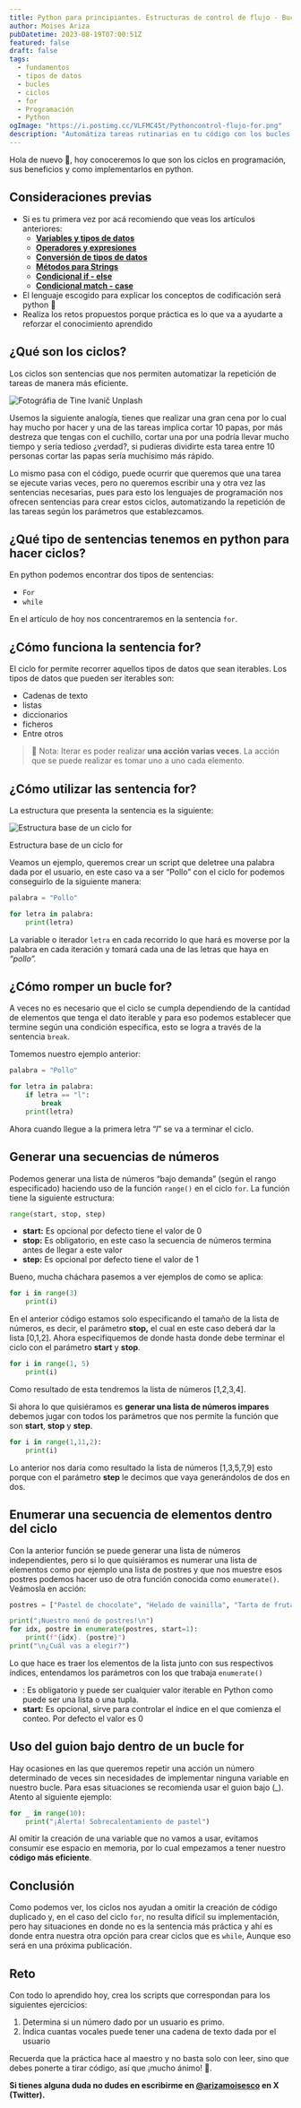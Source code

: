 ```yaml
---
title: Python para principiantes. Estructuras de control de flujo - Bucle for.
author: Moises Ariza
pubDatetime: 2023-08-19T07:00:51Z
featured: false
draft: false
tags:
  - fundamentos
  - tipos de datos
  - bucles
  - ciclos
  - for
  - Programación
  - Python
ogImage: "https://i.postimg.cc/VLFMC45t/Pythoncontrol-flujo-for.png"
description: "Automátiza tareas rutinarias en tu código con los bucles o ciclos en python"
---
```

Hola de nuevo 👋, hoy conoceremos lo que son los ciclos en programación, sus beneficios y como implementarlos en python. 

## **Consideraciones previas**

- Si es tu primera vez por acá recomiendo que veas los artículos anteriores:
    - **[Variables y tipos de datos](https://arizamoises.co/posts/python-para-principiantes-variables-y-tipos-de-datos/)**
    - **[Operadores y expresiones](https://arizamoises.co/posts/python-para-principiantes-operadores-y-expresiones/)**
    - [**Conversión de tipos de datos**](https://arizamoises.co/posts/python-para-principiantes-conversi%C3%B3n-de-tipos-de-datos-b%C3%A1sicos/)
    - [**Métodos para Strings**](https://arizamoises.co/posts/python-para-principiantes-m%C3%A9todos-para-tipos-de-datos-string/)
    - **[Condicional if - else](https://arizamoises.co/posts/python-para-principiantes-estructuras-de-control-de-flujo---condicionales-if---else/)**
    - [**Condicional match - case**](https://arizamoises.co/posts/python-para-principiantes-estructuras-de-control-de-flujo---condicionales-match---case/)
- El lenguaje escogido para explicar los conceptos de codificación será python 🐍
- Realiza los retos propuestos porque práctica es lo que va a ayudarte a reforzar el conocimiento aprendido

## ¿Qué son los ciclos?

Los ciclos son sentencias que nos permiten automatizar la repetición de tareas de manera más eficiente.

![Fotográfia de Tine Ivanič Unplash](https://i.postimg.cc/Jz6RZWRX/ciclos.webp)

Usemos la siguiente analogía, tienes que realizar una gran cena por lo cual hay mucho por hacer y una de las tareas implica cortar 10 papas, por más destreza que tengas con el cuchillo, cortar una por una podría llevar mucho tiempo y sería tedioso ¿verdad?, si pudieras dividirte esta tarea entre 10 personas cortar las papas sería muchísimo más rápido.

Lo mismo pasa con el código, puede ocurrir que queremos que una tarea se ejecute varias veces, pero no queremos escribir una y otra vez las sentencias necesarias, pues para esto los lenguajes de programación nos ofrecen sentencias para crear estos ciclos, automatizando la repetición de las tareas según los parámetros que establezcamos.  

## ¿Qué tipo de sentencias tenemos en python para hacer ciclos?

En python podemos encontrar dos tipos de sentencias:

- `For`
- `while`

En el artículo de hoy nos concentraremos en la sentencia `for`.

## ¿Cómo funciona la sentencia for?

El ciclo for permite recorrer aquellos tipos de datos que sean iterables. Los tipos de datos que pueden ser iterables son:

- Cadenas de texto
- listas
- diccionarios
- ficheros
- Entre otros

> 📝 Nota: Iterar es poder realizar **una acción varias veces**. La acción que se puede realizar es tomar uno a uno cada elemento.
> 

## ¿Cómo utilizar las sentencia for?

La estructura que presenta la sentencia es la siguiente:

![Estructura base de un ciclo for](https://i.postimg.cc/hjhzTrFD/estructura-ciclo.png)

Estructura base de un ciclo for

Veamos un ejemplo, queremos crear un script que deletree una palabra dada por el usuario, en este caso va a ser “Pollo” con el ciclo for podemos conseguirlo de la siguiente manera:

```python
palabra = "Pollo"

for letra in palabra:
	print(letra)
```

La variable o iterador `letra` en cada recorrido lo que hará es moverse por la palabra en cada iteración y tomará cada una de las letras que haya en *“pollo”.*

## ¿Cómo romper un bucle for?

A veces no es necesario que el ciclo se cumpla dependiendo de la cantidad de elementos que tenga el dato iterable y para eso podemos establecer que termine según una condición específica, esto se logra a través de la sentencia `break`.

Tomemos nuestro ejemplo anterior:

```python
palabra = "Pollo"

for letra in palabra:
	if letra == "l":
		break 
	print(letra)
```

Ahora cuando llegue a la primera letra “*l*” se va a terminar el ciclo. 

## Generar una secuencias de números

Podemos generar una lista de números “bajo demanda” (según el rango especificado) haciendo uso de la función `range()` en el ciclo `for`.  La función tiene la siguiente estructura:

```python
range(start, stop, step)
```

- **start:** Es opcional por defecto tiene el valor de 0
- **stop:** Es obligatorio, en este caso la secuencia de números termina antes de llegar a este valor
- **step:** Es opcional por defecto tiene el valor de 1

Bueno, mucha cháchara pasemos a ver ejemplos de como se aplica:

```python
for i in range(3)
	print(i)
```

En el anterior código estamos solo especificando el tamaño de la lista de números, es decir, el parámetro **stop,** el cual en este caso deberá dar la lista [0,1,2]. Ahora especifiquemos de donde hasta donde debe terminar el ciclo con el parámetro **start** y **stop**.

```python
for i in range(1, 5)
	print(i)
```

Como resultado de esta tendremos la lista de números [1,2,3,4].

Si ahora lo que quisiéramos es **generar una lista de números impares** debemos jugar con todos los parámetros que nos permite la función que son **start**, **stop** y **step**.

```python
for i in range(1,11,2):
	print(i)
```

Lo anterior nos daría como resultado la lista de números [1,3,5,7,9] esto porque con el parámetro **step** le decimos que vaya generándolos de dos en dos.

## Enumerar una secuencia de elementos dentro del ciclo

Con la anterior función se puede generar una lista de números independientes, pero si lo que quisiéramos es numerar una lista de elementos como por ejemplo una lista de postres y que nos muestre esos postres podemos hacer uso de otra función conocida como `enumerate()`. Veámosla en acción:

```python
postres = ["Pastel de chocolate", "Helado de vainilla", "Tarta de frutas", "Flan de caramelo"]

print("¡Nuestro menú de postres!\n")
for idx, postre in enumerate(postres, start=1):
    print(f"{idx}. {postre}")
print("\n¿Cuál vas a elegir?")
```

Lo que hace es traer los elementos de la lista junto con sus respectivos índices, entendamos los parámetros con los que trabaja `enumerate()`

- **<iterable>**: Es obligatorio y puede ser cualquier valor iterable en Python como puede ser una lista o una tupla.
- **start:** Es opcional, sirve para controlar el índice en el que comienza el conteo. Por defecto el valor es 0

## Uso del guion bajo dentro de un bucle for

Hay ocasiones en las que queremos repetir una acción un número determinado de veces sin necesidades de implementar ninguna variable en nuestro bucle. Para esas situaciones se recomienda usar el guion bajo (_). Atento al siguiente ejemplo:

```python
for _ in range(10):
	print("¡Alerta! Sobrecalentamiento de pastel")
```

Al omitir la creación de una variable que no vamos a usar, evitamos consumir ese espacio en memoria, por lo cual empezamos a tener nuestro **código más eficiente**.

## Conclusión

Como podemos ver, los ciclos nos ayudan a omitir la creación de código duplicado y, en el caso del ciclo `for`, no resulta difícil su implementación, pero hay situaciones en donde no es la sentencia más práctica y ahí es donde entra nuestra otra opción para crear ciclos que es `while`, Aunque eso será en una próxima publicación.

## Reto

Con todo lo aprendido hoy, crea los scripts que correspondan para los siguientes ejercicios:

1. Determina si un número dado por un usuario es primo.
2. Índica cuantas vocales puede tener una cadena de texto dada por el usuario

Recuerda que la práctica hace al maestro y no basta solo con leer, sino que debes ponerte a tirar código, así que ¡mucho ánimo!  👐.

**Si tienes alguna duda no dudes en escribirme en [@arizamoisesco](https://twitter.com/arizamoisesCO) en X (Twitter).**
